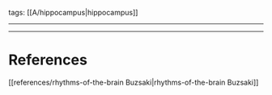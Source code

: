 tags: [[A/hippocampus|hippocampus]]

---




--- 
# References
[[references/rhythms-of-the-brain Buzsaki|rhythms-of-the-brain Buzsaki]]
